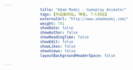 ```yaml
---
                title: "Adam Madej - Gameplay Animator"
                tags: [作品集网站, 博客, 个人网站]
                externalUrl: "http://www.adammadej.com/"
                weight: 741
                showDate: false
                showAuthor: false
                showReadingTime: false
                showEdit: false
                showLikes: false
                showViews: false
                layoutBackgroundHeaderSpace: false
                
---
```


